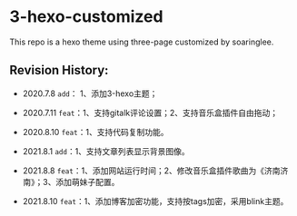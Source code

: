 # 3-hexo-customized
This repo is a hexo theme using three-page customized by soaringlee.

## Revision History:
- 2020.7.8
```add```： 1、添加3-hexo主题；
 
- 2020.7.11
```feat```：1、支持gitalk评论设置；2、支持音乐盒插件自由拖动；

- 2020.8.10
```feat```：1、支持代码复制功能。
 
-  2021.8.1
```add```：1、支持文章列表显示背景图像。

- 2021.8.8
```feat```：1、添加网站运行时间；2、修改音乐盒插件歌曲为《济南济南》；3、添加萌妹子配置。

- 2021.8.10
```feat```：1、添加博客加密功能，支持按tags加密，采用blink主题。
